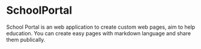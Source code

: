 # SchoolPortal
School Portal is an web application to create custom web pages, aim to help education. You can create easy pages with markdown language and share them publically.

